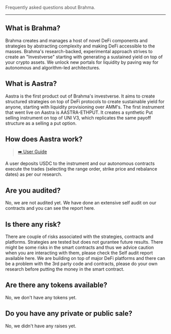 <span style="color:#505050">Frequently asked questions about Brahma.</span>

---

## **What is Brahma?**

Brahma creates and manages a host of novel DeFi components and strategies by abstracting complexity and making DeFi accessible to the masses. Brahma's research-backed, experimental approach strives to create an "Investverse" starting with generating a sustained yield on top of your crypto assets. We unlock new portals for liquidity by paving way for autonomous and algorithm-led architectures.

## **What is Aastra?**

Aastra is the first product out of Brahma's investverse. It aims to create structured strategies on top of DeFi protocols to create sustainable yield for anyone, starting with liquidity provisioning over AMM's.
The first instrument that went live on Aastra is AASTRA-ETHPUT. It creates a synthetic Put selling instrument on top of UNI V3, which replicates the same payoff structure as a selling a put option.

## **How does Aastra work?**

> [➡️ User Guide](./AastraUserGuide.md)

A user deposits USDC to the instrument and our autonomous contracts execute the trades (selecting the range order, strike price and rebalance dates) as per our research.

## **Are you audited?**

No, we are not audited yet. We have done an extensive self audit on our contracts and you can see the report here.

## **Is there any risk?**

There are couple of risks associated with the strategies, contracts and platforms. Strategies are tested but does not gurantee future results. There might be some risks in the smart contracts and thus we advice caution when you are interacting with them, please check the Self audit report available here.
We are building on top of major DeFi platforms and there can be a problem with the 3rd party code and contracts, please do your own research before putting the money in the smart contract.

## **Are there any tokens available?**

No, we don't have any tokens yet.

## **Do you have any private or public sale?**

No, we didn't have any raises yet.
